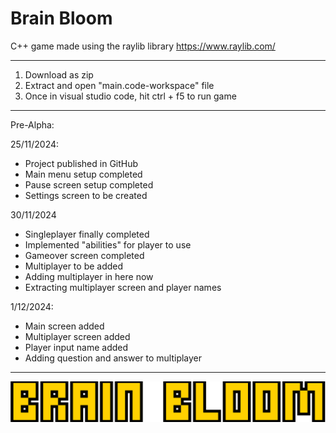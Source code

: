 # Brain Bloom
C++ game made using the raylib library
https://www.raylib.com/

---------------------------------------------------------------------------------------------------------------------------------------------------------------------

1. Download as zip
2. Extract and open "main.code-workspace" file
3. Once in visual studio code, hit ctrl + f5 to run game 

---------------------------------------------------------------------------------------------------------------------------------------------------------------------
Pre-Alpha: 

25/11/2024:
- Project published in GitHub
- Main menu setup completed
- Pause screen setup completed 
- Settings screen to be created

30/11/2024
- Singleplayer finally completed
- Implemented "abilities" for player to use
- Gameover screen completed
- Multiplayer to be added
- Adding multiplayer in here now
- Extracting multiplayer screen and player names

1/12/2024:
- Main screen added
- Multiplayer screen added
- Player input name added
- Adding question and answer to multiplayer
---------------------------------------------------------------------------------------------------------------------------------------------------------------------
![Alt text](/assets/title-logo.png "Brain Bloom")

